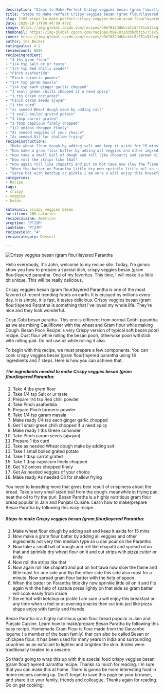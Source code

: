 ```yaml
---
description: "Steps to Make Perfect Crispy veggies besan (gram flour)layered Parantha"
title: "Steps to Make Perfect Crispy veggies besan (gram flour)layered Parantha"
slug: 1169-steps-to-make-perfect-crispy-veggies-besan-gram-flourlayered-parantha
date: 2020-10-17T00:44:09.475Z
image: https://img-global.cpcdn.com/recipes/b9e7832ddbbcbfc5/751x532cq70/crispy-veggies-besan-gram-flourlayered-parantha-recipe-main-photo.jpg
thumbnail: https://img-global.cpcdn.com/recipes/b9e7832ddbbcbfc5/751x532cq70/crispy-veggies-besan-gram-flourlayered-parantha-recipe-main-photo.jpg
cover: https://img-global.cpcdn.com/recipes/b9e7832ddbbcbfc5/751x532cq70/crispy-veggies-besan-gram-flourlayered-parantha-recipe-main-photo.jpg
author: Ina Becker
ratingvalue: 4.2
reviewcount: 9694
recipeingredient:
- "4 tbs gram flour"
- "1/4 tsp Salt or ur taste"
- "1/4 tsp Red chilli powder"
- "Pinch asafoetida"
- "Pinch turmeric powder"
- "1/4 tsp garam masala"
- "1/4 tsp each ginger garlic chopped"
- "1 small green chilli chopped if u need spicy"
- "1 tbs Green coriander"
- "Pinch carom seeds ajwyan"
- "1 tbs curd"
- "as needed Wheat dough make by adding salt"
- "1 small boiled grated potato"
- "1 tbsp carrot grated"
- "1 tbsp capsicum finely chopped"
- "1/2 onions chopped finely"
- "As needed veggies of your choice"
- "As needed Oil for shallow frying"
recipeinstructions:
- "Make wheat flour dough by adding salt and keep it aside for 15 mins"
- "Now make a gram flour batter by adding all veggies and other ingredients not very thin medium type so u can pour on the Parantha"
- "Now take a small ball of dough and roll like chapatti and spread oil on that and sprinkle dry wheat flour on it and cut strips with pizza cutter or knife"
- "Now roll the strips like that"
- "Now again roll like chapatti and put on hot tawa now slow the flame and little roast for one side and flip the other side this side also roast for a minute. Now spread gram flour batter with the help of spoon"
- "When the batter on Parantha little dry now sprinkle little oil on it and flip again with the help of spatula press lightly on that side so gram batter will cook easily from inside"
- "Serve hot with ketchup or pickle I am sure u will enjoy this breakfast or any time when u feel or at evening snacks then cut into just like pizza shape enjoy with family and friends"
categories:
- Recipe
tags:
- crispy
- veggies
- besan

katakunci: crispy veggies besan 
nutrition: 268 calories
recipecuisine: American
preptime: "PT25M"
cooktime: "PT37M"
recipeyield: "4"
recipecategory: Dessert

---
```



![Crispy veggies besan (gram flour)layered Parantha](https://img-global.cpcdn.com/recipes/b9e7832ddbbcbfc5/751x532cq70/crispy-veggies-besan-gram-flourlayered-parantha-recipe-main-photo.jpg)

Hello everybody, it's John, welcome to my recipe site. Today, I'm gonna show you how to prepare a special dish, crispy veggies besan (gram flour)layered parantha. One of my favorites. This time, I will make it a little bit unique. This will be really delicious.

Crispy veggies besan (gram flour)layered Parantha is one of the most favored of recent trending foods on earth. It is enjoyed by millions every day. It is simple, it is fast, it tastes delicious. Crispy veggies besan (gram flour)layered Parantha is something that I've loved my whole life. They're nice and they look wonderful.

Crisp Gobi besan paratha- This one is different from normal Gobhi parantha as we are mixing Cauliflower with the wheat and Gram flour while making Dough. Besan Poori Recipe is very Crispy version of typical soft besan poori recipe. Dust flour while rolling the besan poori, otherwise poori will stick with rolling pad. Do not use oil while rolling it also.


To begin with this recipe, we must prepare a few components. You can cook crispy veggies besan (gram flour)layered parantha using 18 ingredients and 7 steps. Here is how you can achieve that.

<!--inarticleads1-->

##### The ingredients needed to make Crispy veggies besan (gram flour)layered Parantha:

1. Take 4 tbs gram flour
1. Take 1/4 tsp Salt or ur taste
1. Prepare 1/4 tsp Red chilli powder
1. Take Pinch asafoetida
1. Prepare Pinch turmeric powder
1. Take 1/4 tsp garam masala
1. Make ready 1/4 tsp each ginger garlic chopped
1. Get 1 small green chilli chopped if u need spicy
1. Make ready 1 tbs Green coriander
1. Take Pinch carom seeds (ajwyan)
1. Prepare 1 tbs curd
1. Take as needed Wheat dough make by adding salt
1. Take 1 small boiled grated potato
1. Take 1 tbsp carrot grated
1. Take 1 tbsp capsicum finely chopped
1. Get 1/2 onions chopped finely
1. Get As needed veggies of your choice
1. Make ready As needed Oil for shallow frying


You need to kneading more that gives best result of crispiness about the bread. Take a very small sized ball from the dough. meanwhile in frying pan, heat the oil to fry the puri. Besan Paratha is a highly nutritious gram flour bread popular in Jain and Punjabi Cuisine. Learn how to make/prepare Besan Paratha by following this easy recipe. 

<!--inarticleads2-->

##### Steps to make Crispy veggies besan (gram flour)layered Parantha:

1. Make wheat flour dough by adding salt and keep it aside for 15 mins
1. Now make a gram flour batter by adding all veggies and other ingredients not very thin medium type so u can pour on the Parantha
1. Now take a small ball of dough and roll like chapatti and spread oil on that and sprinkle dry wheat flour on it and cut strips with pizza cutter or knife
1. Now roll the strips like that
1. Now again roll like chapatti and put on hot tawa now slow the flame and little roast for one side and flip the other side this side also roast for a minute. Now spread gram flour batter with the help of spoon
1. When the batter on Parantha little dry now sprinkle little oil on it and flip again with the help of spatula press lightly on that side so gram batter will cook easily from inside
1. Serve hot with ketchup or pickle I am sure u will enjoy this breakfast or any time when u feel or at evening snacks then cut into just like pizza shape enjoy with family and friends


Besan Paratha is a highly nutritious gram flour bread popular in Jain and Punjabi Cuisine. Learn how to make/prepare Besan Paratha by following this easy recipe. Homemade Gram Flour is flour made from the Garzanbo legume ( a member of the bean family) that can also be called Besan or chickpea flour. It has been used for many years in India and surrounding countries as an exfoliant to lighten and brighten the skin. Brides were traditionally treated to a sesame. 

So that's going to wrap this up with this special food crispy veggies besan (gram flour)layered parantha recipe. Thanks so much for reading. I'm sure that you can make this at home. There is gonna be more interesting food in home recipes coming up. Don't forget to save this page on your browser, and share it to your family, friends and colleague. Thanks again for reading. Go on get cooking!
